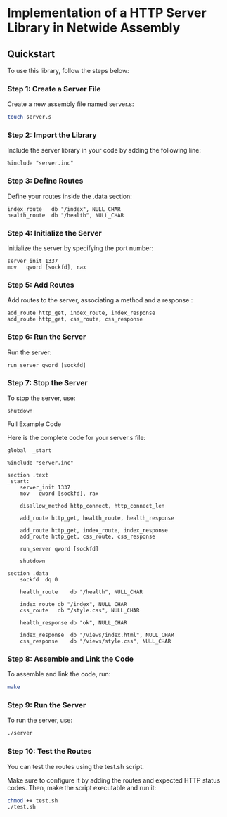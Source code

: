# Implementation of a HTTP Server Library in Netwide Assembly

## Quickstart
To use this library, follow the steps below:

### Step 1: Create a Server File
Create a new assembly file named server.s:

``` bash
touch server.s
```

### Step 2: Import the Library
Include the server library in your code by adding the following line:

``` assembly
%include "server.inc"
```

### Step 3: Define Routes
Define your routes inside the .data section:

``` assembly
index_route   db "/index", NULL_CHAR
health_route  db "/health", NULL_CHAR
```

### Step 4: Initialize the Server
Initialize the server by specifying the port number:

``` assembly
server_init 1337
mov   qword [sockfd], rax
```

### Step 5: Add Routes
Add routes to the server, associating a method and a response :

``` assembly
add_route http_get, index_route, index_response
add_route http_get, css_route, css_response
```

### Step 6: Run the Server
Run the server:

``` assembly
run_server qword [sockfd]
```

### Step 7: Stop the Server
To stop the server, use:

``` assembly
shutdown
```

Full Example Code

Here is the complete code for your server.s file:

``` assembly
global  _start

%include "server.inc"

section .text
_start:
    server_init 1337
    mov   qword [sockfd], rax

    disallow_method http_connect, http_connect_len

    add_route http_get, health_route, health_response

    add_route http_get, index_route, index_response
    add_route http_get, css_route, css_response

    run_server qword [sockfd]

    shutdown

section .data
    sockfd  dq 0
   
    health_route    db "/health", NULL_CHAR

    index_route db "/index", NULL_CHAR
    css_route   db "/style.css", NULL_CHAR

    health_response db "ok", NULL_CHAR

    index_response  db "/views/index.html", NULL_CHAR
    css_response    db "/views/style.css", NULL_CHAR
``` 

### Step 8: Assemble and Link the Code
To assemble and link the code, run:

``` bash
make
```

### Step 9: Run the Server
To run the server, use:

``` bash
./server
```

### Step 10: Test the Routes
You can test the routes using the test.sh script. 

Make sure to configure it by adding the routes and expected HTTP status codes. Then, make the script executable and run it:

``` bash
chmod +x test.sh
./test.sh
```
